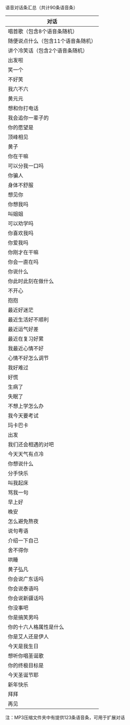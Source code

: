 语音对话条汇总（共计90条语音条）

| 对话                               |
| ---------------------------------- |
| 唱首歌（包含8个语音条随机）        |
| 随便说点什么（包含11个语音条随机） |
| 讲个冷笑话（包含2个语音条随机）    |
| 出发啦                             |
| 笑一个                             |
| 不好笑                             |
| 我六不六                           |
| 黄元元                             |
| 想和你打电话                       |
| 我会追你一辈子的                   |
| 你的愿望是                         |
| 顶峰相见                           |
| 黄子                               |
| 你在干嘛                           |
| 可以分我一口吗                     |
| 你骗人                             |
| 身体不舒服                         |
| 想见你                             |
| 你想我吗                           |
| 叫姐姐                             |
| 可以劝学吗                         |
| 你喜欢我吗                         |
| 你爱我吗                           |
| 你刚才在干嘛                       |
| 你会一直在吗                       |
| 你说什么                           |
| 你此时此刻在做什么                 |
| 不开心                             |
| 抱抱                               |
| 最近好迷茫                         |
| 最近生活好不顺利                   |
| 最近运气好差                       |
| 最近在复习好累                     |
| 我最近心情不好                     |
| 心情不好怎么调节                   |
| 我好难过                           |
| 好慌                               |
| 生病了                             |
| 失眠了                             |
| 不想上学怎么办                     |
| 我今天要考试                       |
| 玛卡巴卡                           |
| 出发                               |
| 我们还会相遇的对吧                 |
| 今天天气有点冷                     |
| 你想说什么                         |
| 分手快乐                           |
| 叫我起床                           |
| 骂我一句                           |
| 早上好                             |
| 晚安                               |
| 怎么避免熬夜                       |
| 说句粤语                           |
| 介绍一下自己                       |
| 舍不得你                           |
| 哄睡                               |
| 黄子弘凡                           |
| 你会说广东话吗                     |
| 你会说泰语吗                       |
| 你会说新疆话吗                     |
| 你没事吧                           |
| 你是搞笑男吗                       |
| 你的十六人格属性是什么             |
| 你是艾人还是伊人                   |
| 今天是我生日                       |
| 想听你唱圣诞歌                     |
| 你的终极目标是                     |
| 今天圣诞节耶                       |
| 新年快乐                           |
| 拜拜                               |
| 再见                               |

注：MP3压缩文件夹中有提供123条语音条，可用于扩展对话